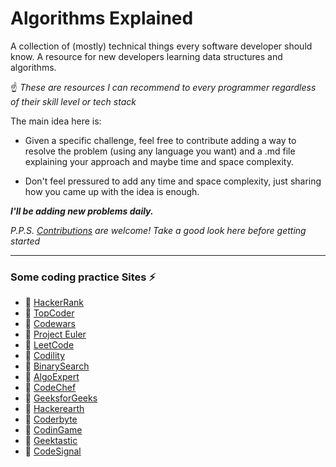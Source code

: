# Algorithms Explained
A collection of (mostly) technical things every software developer should know.
A resource for new developers learning data structures and algorithms.

:point_up: *These are resources I can recommend to every programmer regardless of their skill level or tech stack*

The main idea here is:
- Given a specific challenge, feel free to contribute adding a way to resolve the problem (using any language you want) and a .md file explaining your approach and maybe time and space complexity.

- Don't feel pressured to add any time and space complexity, just sharing how you came up with the idea
  is enough.

***I'll be adding new problems daily.***

*P.P.S. [Contributions](CONTRIBUTING.md) are welcome! Take a good look here before getting started*

----




### Some coding practice Sites :zap:

- :link: [HackerRank](https://hackerrank.com/)
- :link: [TopCoder](https://www.topcoder.com/)
- :link: [Codewars](https://codewars.com/)
- :link: [Project Euler](https://projecteuler.net/)
- :link: [LeetCode](https://leetcode.com/)
- :link: [Codility](https://www.codility.com/)
- :link: [BinarySearch](https://binarysearch.com/)
- :link: [AlgoExpert](https://www.algoexpert.io/product)
- :link: [CodeChef](https://www.codechef.com/)
- :link: [GeeksforGeeks](https://www.geeksforgeeks.org/)
- :link: [Hackerearth](https://www.hackerearth.com/)
- :link: [Coderbyte](https://coderbyte.com/)
- :link: [CodinGame](https://www.codingame.com/start)
- :link: [Geektastic](https://geektastic.com/)
- :link: [CodeSignal](https://codesignal.com)
